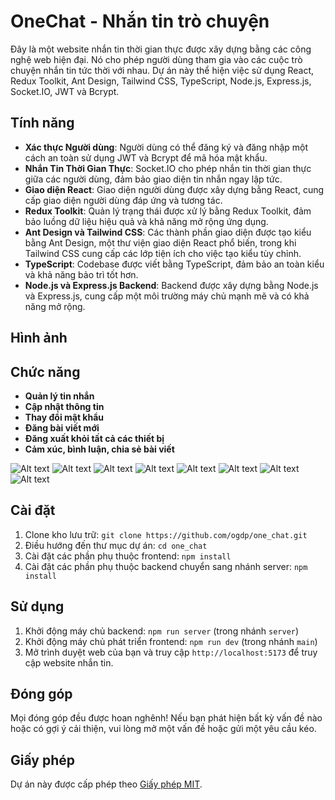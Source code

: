 <!-- ```markdown -->

# OneChat - Nhắn tin trò chuyện

Đây là một website nhắn tin thời gian thực được xây dựng bằng các công nghệ web hiện đại. Nó cho phép người dùng tham gia vào các cuộc trò chuyện nhắn tin tức thời với nhau. Dự án này thể hiện việc sử dụng React, Redux Toolkit, Ant Design, Tailwind CSS, TypeScript, Node.js, Express.js, Socket.IO, JWT và Bcrypt.

## Tính năng

- **Xác thực Người dùng**: Người dùng có thể đăng ký và đăng nhập một cách an toàn sử dụng JWT và Bcrypt để mã hóa mật khẩu.
- **Nhắn Tin Thời Gian Thực**: Socket.IO cho phép nhắn tin thời gian thực giữa các người dùng, đảm bảo giao diện tin nhắn ngay lập tức.
- **Giao diện React**: Giao diện người dùng được xây dựng bằng React, cung cấp giao diện người dùng đáp ứng và tương tác.
- **Redux Toolkit**: Quản lý trạng thái được xử lý bằng Redux Toolkit, đảm bảo luồng dữ liệu hiệu quả và khả năng mở rộng ứng dụng.
- **Ant Design và Tailwind CSS**: Các thành phần giao diện được tạo kiểu bằng Ant Design, một thư viện giao diện React phổ biến, trong khi Tailwind CSS cung cấp các lớp tiện ích cho việc tạo kiểu tùy chỉnh.
- **TypeScript**: Codebase được viết bằng TypeScript, đảm bảo an toàn kiểu và khả năng bảo trì tốt hơn.
- **Node.js và Express.js Backend**: Backend được xây dựng bằng Node.js và Express.js, cung cấp một môi trường máy chủ mạnh mẽ và có khả năng mở rộng.

## Hình ảnh

## Chức năng

- **Quản lý tin nhắn**
- **Cập nhật thông tin**
- **Thay đổi mật khẩu**
- **Đăng bài viết mới**
- **Đăng xuất khỏi tất cả các thiết bị**
- **Cảm xúc, bình luận, chia sẻ bài viết**

![Alt text](https://res.cloudinary.com/dihqzuybm/image/upload/v1715066884/images_noname/shicylxovkwoeydz3r5g.png)
![Alt text](https://res.cloudinary.com/dihqzuybm/image/upload/v1715066983/images_noname/oyeeip0zhornqbevibqk.png)
![Alt text](https://i.ibb.co/tDLBDKw/Screenshot-2024-05-12-014209.png)
![Alt text](https://res.cloudinary.com/dihqzuybm/image/upload/v1715453171/images_noname/mzrrokkp4tovxzfzmuew.png)
![Alt text](https://res.cloudinary.com/dihqzuybm/image/upload/v1715453283/images_noname/y3ga5g571ogbmgdagm6z.png)
![Alt text](https://res.cloudinary.com/dihqzuybm/image/upload/v1713900247/images_noname/h3zfolnm3x5nwreqzdtb.png)
![Alt text](https://res.cloudinary.com/dihqzuybm/image/upload/v1713900247/images_noname/wk9jor09vogogylf1orr.png)
![Alt text](https://res.cloudinary.com/dihqzuybm/image/upload/v1713900247/images_noname/zylks4mibhzry0b3dtsz.png)

## Cài đặt

1. Clone kho lưu trữ: `git clone https://github.com/ogdp/one_chat.git`
2. Điều hướng đến thư mục dự án: `cd one_chat`
3. Cài đặt các phần phụ thuộc frontend: `npm install`
4. Cài đặt các phần phụ thuộc backend chuyển sang nhánh server: `npm install`

## Sử dụng

1. Khởi động máy chủ backend: `npm run server` (trong nhánh `server`)
2. Khởi động máy chủ phát triển frontend: `npm run dev` (trong nhánh `main`)
3. Mở trình duyệt web của bạn và truy cập `http://localhost:5173` để truy cập website nhắn tin.

## Đóng góp

Mọi đóng góp đều được hoan nghênh! Nếu bạn phát hiện bất kỳ vấn đề nào hoặc có gợi ý cải thiện, vui lòng mở một vấn đề hoặc gửi một yêu cầu kéo.

## Giấy phép

Dự án này được cấp phép theo [Giấy phép MIT](LICENSE).

<!-- ``` -->
